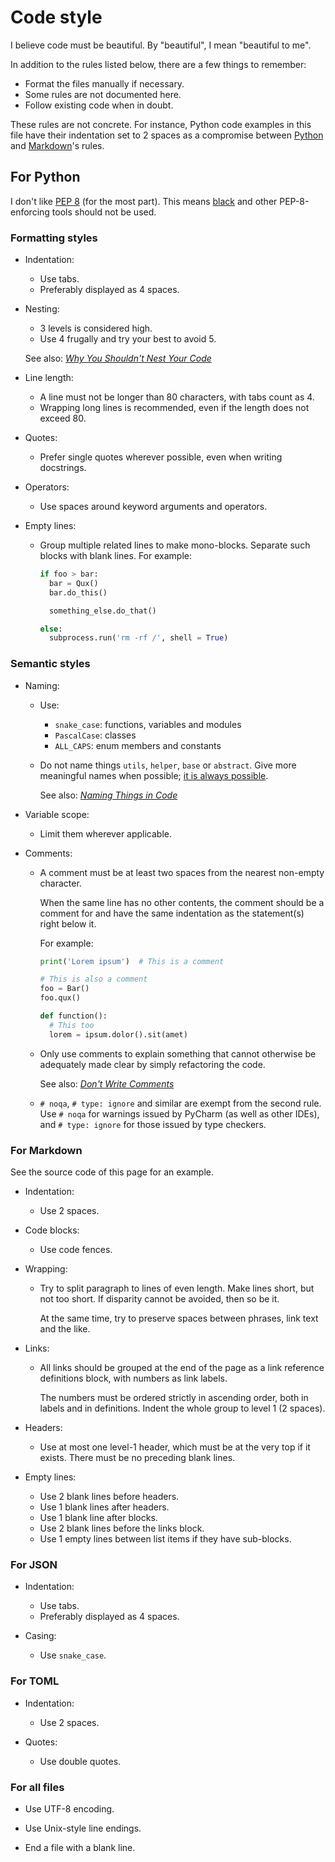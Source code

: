 # Code style

I believe code must be beautiful.
By "beautiful", I mean "beautiful to me".

In addition to the rules listed below,
there are a few things to remember:

* Format the files manually if necessary.
* Some rules are not documented here.
* Follow existing code when in doubt.

These rules are not concrete. For instance,
Python code examples in this file have their indentation
set to 2 spaces as a compromise between [Python](#for-python)
and [Markdown](#for-markdown)'s rules.


## For Python

I don't like [PEP 8][1] (for the most part).
This means [black][2] and other PEP-8-enforcing tools
should not be used.


### Formatting styles

* Indentation:
  * Use tabs.
  * Preferably displayed as 4 spaces.

* Nesting:
  * 3 levels is considered high.
  * Use 4 frugally and try your best to avoid 5.
  
  See also: *[Why You Shouldn't Nest Your Code][3]*

* Line length:
  * A line must not be longer than 80 characters,
    with tabs count as 4.
  * Wrapping long lines is recommended,
    even if the length does not exceed 80.

* Quotes:
  * Prefer single quotes wherever possible,
    even when writing docstrings.

* Operators:
  * Use spaces around keyword arguments and operators.

* Empty lines:
  * Group multiple related lines to make mono-blocks.
    Separate such blocks with blank lines.
    For example:
  
    ```python
    if foo > bar:
      bar = Qux()
      bar.do_this()
    
      something_else.do_that()
    
    else:
      subprocess.run('rm -rf /', shell = True)
    ```


### Semantic styles

* Naming:
  * Use:
    * `snake_case`: functions, variables and modules
    * `PascalCase`: classes
    * `ALL_CAPS`: enum members and constants
  
  * Do not name things `utils`, `helper`, `base` or `abstract`.
    Give more meaningful names when possible; [it is always possible][4].
    
    See also: *[Naming Things in Code][5]*

* Variable scope:
  * Limit them wherever applicable.

* Comments:
  * A comment must be at least two spaces
    from the nearest non-empty character.
    
    When the same line has no other contents,
    the comment should be a comment for and
    have the same indentation as the statement(s)
    right below it.

    For example:

    ```python
    print('Lorem ipsum')  # This is a comment
    
    # This is also a comment
    foo = Bar()
    foo.qux()
    
    def function():
      # This too
      lorem = ipsum.dolor().sit(amet)
    ```

  * Only use comments to explain something
    that cannot otherwise be adequately made
    clear by simply refactoring the code.
    
    See also: *[Don't Write Comments][6]*
  
  * `# noqa`, `# type: ignore` and similar are
    exempt from the second rule.
    Use `# noqa` for warnings issued by PyCharm
    (as well as other IDEs), and `# type: ignore`
    for those issued by type checkers.


### For Markdown

See the source code of this page for an example.

* Indentation:
  * Use 2 spaces.

* Code blocks:
  * Use code fences.

* Wrapping:
  * Try to split paragraph to lines of even length.
    Make lines short, but not too short.
    If disparity cannot be avoided,
    then so be it.
    
    At the same time, try to preserve spaces
    between phrases, link text and the like.

* Links:
  * All links should be grouped at the end
    of the page as a link reference definitions
    block, with numbers as link labels.
  
    The numbers must be ordered strictly
    in ascending order, both in labels and
    in definitions. Indent the whole group
    to level 1 (2 spaces). 

* Headers:
  * Use at most one level-1 header,
    which must be at the very top if it exists.
    There must be no preceding blank lines.

* Empty lines:
  * Use 2 blank lines before headers.
  * Use 1 blank lines after headers.
  * Use 1 blank line after blocks.
  * Use 2 blank lines before the links block.
  * Use 1 empty lines between list items
    if they have sub-blocks.


### For JSON

* Indentation:
  * Use tabs.
  * Preferably displayed as 4 spaces.

* Casing:
  * Use `snake_case`.


### For TOML

* Indentation:
  * Use 2 spaces.

* Quotes:
  * Use double quotes.


### For all files

* Use UTF-8 encoding.
* Use Unix-style line endings.
* End a file with a blank line.


  [1]: https://peps.python.org/pep-0008/
  [2]: https://github.com/psf/black
  [3]: https://www.youtube.com/watch?v=CFRhGnuXG-4
  [4]: https://letmegooglethat.com/?q=%E2%80%9CBe+kind+whenever+possible.+It+is+always+possible.%E2%80%9D
  [5]: https://www.youtube.com/watch?v=-J3wNP6u5YU
  [6]: https://www.youtube.com/watch?v=Bf7vDBBOBUA

